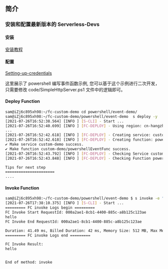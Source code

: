 ## 简介

### 安装和配置最新版本的 Serverless-Devs

#### 安装

[安装教程](https://github.com/devsapp/fc/blob/main/docs/Getting-started/Install-tutorial.md)

#### 配置

[Setting-up-credentials](https://github.com/devsapp/fc/blob/main/docs/Getting-started/Setting-up-credentials.md)

这里展示了 powershell 编写事件函数示例, 您可以基于这个示例进行二次开发，只需要修改 code/SimpleHttpServer.ps1 文件中的逻辑即可。

#### Deploy Function

```bash
sam@iZj6c895xh98:~/fc-custom-demo cd powershell/event-demo/
sam@iZj6c895xh98:~/fc-custom-demo/powershell/event-demo  s deploy -y
[2021-07-26T16:52:38.564] [INFO ] [S-CLI] - Start ...
[2021-07-26T16:52:40.699] [INFO ] [FC-DEPLOY] - Using region: cn-hangzhou
...
[2021-07-26T16:52:42.618] [INFO ] [FC-DEPLOY] - Creating service: custom-demo
[2021-07-26T16:52:42.618] [INFO ] [FC-DEPLOY] - Creating function: powershellEventFunc
✔ Make service custom-demo success.
✔ Make function custom-demo/powershellEventFunc success.
[2021-07-26T16:52:43.792] [INFO ] [FC-DEPLOY] - Checking Service custom-demo exists
[2021-07-26T16:52:43.848] [INFO ] [FC-DEPLOY] - Checking Function powershellEventFunc exists

Tips for next step
======================
....
```

#### Invoke Function

```bash
sam@iZj6c895xh98:~/fc-custom-demo/powershell/event-demo $ s invoke -e "hello"
[2021-07-26T17:38:10.375] [INFO ] [S-CLI] - Start ...
========= FC invoke Logs begin =========
FC Invoke Start RequestId: 000a2ae1-8cb1-4400-885c-a8b125c123ae
hello
FC Invoke End RequestId: 000a2ae1-8cb1-4400-885c-a8b125c123ae

Duration: 41.49 ms, Billed Duration: 42 ms, Memory Size: 512 MB, Max Memory Used: 93.91 MB
========= FC invoke Logs end =========

FC Invoke Result:
hello


End of method: invoke
```
